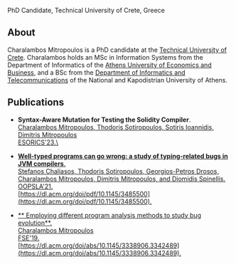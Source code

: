 PhD Candidate, Technical University of Crete, Greece

## About

Charalambos Mitropoulos is a PhD candidate at the [Technical University of Crete](https://www.tuc.gr/en/home).
Charalambos holds an MSc in Information Systems from the Department of Informatics of the [Athens University of Economics and Business](https://www.aueb.gr/),
and a BSc from the [Department of Informatics and Telecommunications](https://www.di.uoa.gr/) of the National and Kapodistrian University of Athens.

## Publications

- **Syntax-Aware Mutation for Testing the Solidity Compiler**.\
<u>Charalambos Mitropoulos<u>, Thodoris Sotiropoulos, Sotiris Ioannidis, Dimitris Mitropoulos\
ESORICS'23.\ 

- **Well-typed programs can go wrong: a study of typing-related bugs in JVM compilers**.\
Stefanos Chaliasos, Thodoris Sotiropoulos, Georgios-Petros Drosos, Charalambos Mitropoulos, Dimitris Mitropoulos, and Diomidis Spinellis.\
OOPSLA'21.\
 [https://dl.acm.org/doi/pdf/10.1145/3485500](https://dl.acm.org/doi/pdf/10.1145/3485500).

- ** Employing different program analysis methods to study bug evolution**.\
Charalambos Mitropoulos\
FSE'19.\
[https://dl.acm.org/doi/abs/10.1145/3338906.3342489](https://dl.acm.org/doi/abs/10.1145/3338906.3342489).
